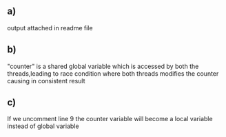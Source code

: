 ## a)
output attached in readme file

## b)
"counter" is a shared global variable which is accessed by both the threads,leading to race condition 
where both threads modifies the counter causing in consistent result

## c)
If we uncomment line 9 the counter variable will become a local variable instead of global variable 
